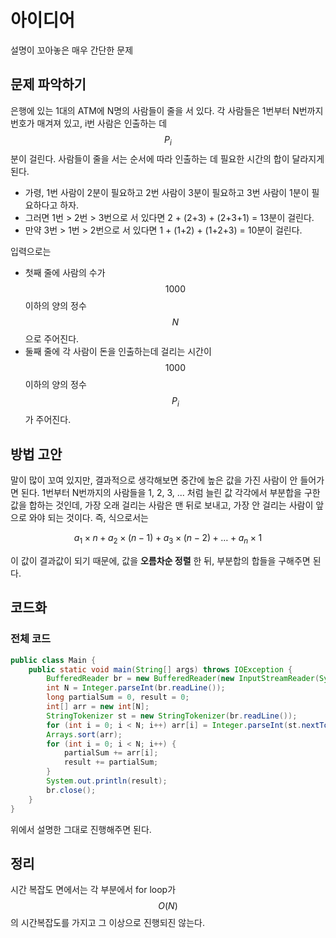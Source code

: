 # 아이디어
설명이 꼬아놓은 매우 간단한 문제

## 문제 파악하기
은행에 있는 1대의 ATM에 N명의 사람들이 줄을 서 있다. 각 사람들은 1번부터 N번까지 번호가 매겨져 있고, i번 사람은 인출하는 데 $$P_i$$ 분이 걸린다. 사람들이 줄을 서는 순서에 따라 인출하는 데 필요한 시간의 합이 달라지게 된다.
- 가령, 1번 사람이 2분이 필요하고 2번 사람이 3분이 필요하고 3번 사람이 1분이 필요하다고 하자.
- 그러면 1번 > 2번 > 3번으로 서 있다면 2 + (2+3) + (2+3+1) = 13분이 걸린다.
- 만약 3번 > 1번 > 2번으로 서 있다면 1 + (1+2) + (1+2+3) = 10분이 걸린다.

입력으로는
- 첫째 줄에 사람의 수가 $$1000$$ 이하의 양의 정수 $$N$$으로 주어진다.
- 둘째 줄에 각 사람이 돈을 인출하는데 걸리는 시간이 $$1000$$ 이하의 양의 정수 $$P_i$$가 주어진다.

## 방법 고안
말이 많이 꼬여 있지만, 결과적으로 생각해보면 중간에 높은 값을 가진 사람이 안 들어가면 된다. 1번부터 N번까지의 사람들을 1, 2, 3, ... 처럼 늘린 값 각각에서 부분합을 구한 값을 합하는 것인데, 가장 오래 걸리는 사람은 맨 뒤로 보내고, 가장 안 걸리는 사람이 앞으로 와야 되는 것이다. 즉, 식으로서는 

$$a_1×n+a_2×(n-1)+a_3×(n-2)+\dots+a_n×1$$  

이 값이 결과값이 되기 때문에, 값을 **오름차순 정렬** 한 뒤, 부분합의 합들을 구해주면 된다.

## 코드화
### 전체 코드
```JAVA
public class Main {
    public static void main(String[] args) throws IOException {
        BufferedReader br = new BufferedReader(new InputStreamReader(System.in));
        int N = Integer.parseInt(br.readLine());
        long partialSum = 0, result = 0;
        int[] arr = new int[N];
        StringTokenizer st = new StringTokenizer(br.readLine());
        for (int i = 0; i < N; i++) arr[i] = Integer.parseInt(st.nextToken());
        Arrays.sort(arr);
        for (int i = 0; i < N; i++) {
            partialSum += arr[i];
            result += partialSum;
        }
        System.out.println(result);
        br.close();
    }
}
```
위에서 설명한 그대로 진행해주면 된다.
    
## 정리
시간 복잡도 면에서는 각 부분에서 for loop가 $$O(N)$$의 시간복잡도를 가지고 그 이상으로 진행되진 않는다.
